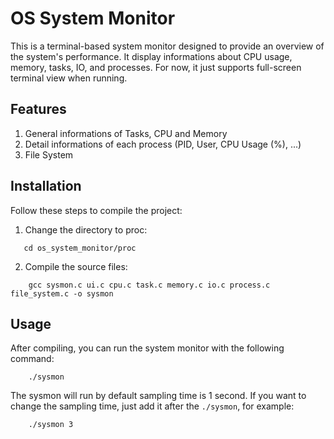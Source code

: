 # OS System Monitor

This is a terminal-based system monitor designed to provide an overview of the system's performance. It display informations about CPU usage, memory, tasks, IO, and processes. For now, it just supports full-screen terminal view when running.

## Features
1. General informations of Tasks, CPU and Memory
2. Detail informations of each process (PID, User, CPU Usage (%), ...)
3. File System 

## Installation

Follow these steps to compile the project:

1. Change the directory to proc:
```
   cd os_system_monitor/proc
```

2. Compile the source files:
```
    gcc sysmon.c ui.c cpu.c task.c memory.c io.c process.c file_system.c -o sysmon
```

## Usage

After compiling, you can run the system monitor with the following command:

```
    ./sysmon
```
The sysmon will run by default sampling time is 1 second. If you want to change the sampling time, just add it after the ```./sysmon```, for example:
```
    ./sysmon 3
```
